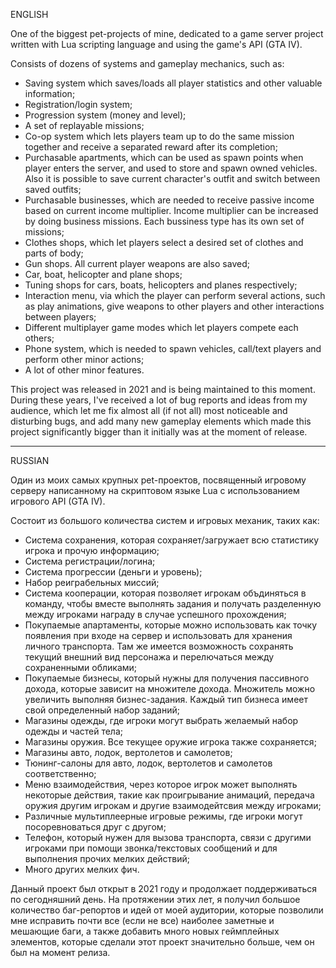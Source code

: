 ENGLISH

One of the biggest pet-projects of mine, dedicated to a game server project written with Lua scripting language and using the game's API (GTA IV).

Consists of dozens of systems and gameplay mechanics, such as:
- Saving system which saves/loads all player statistics and other valuable information;
- Registration/login system;
- Progression system (money and level);
- A set of replayable missions;
- Co-op system which lets players team up to do the same mission together and receive a separated reward after its completion;
- Purchasable apartments, which can be used as spawn points when player enters the server, and used to store and spawn owned vehicles. Also it is possible to save current character's outfit and switch between saved outfits;
- Purchasable businesses, which are needed to receive passive income based on current income multiplier. Income multiplier can be increased by doing business missions. Each bussiness type has its own set of missions;
- Clothes shops, which let players select a desired set of clothes and parts of body;
- Gun shops. All current player weapons are also saved;
- Car, boat, helicopter and plane shops;
- Tuning shops for cars, boats, helicopters and planes respectively;
- Interaction menu, via which the player can perform several actions, such as play animations, give weapons to other players and other interactions between players;
- Different multiplayer game modes which let players compete each others;
- Phone system, which is needed to spawn vehicles, call/text players and perform other minor actions;
- A lot of other minor features.

This project was released in 2021 and is being maintained to this moment. During these years, I've received a lot of bug reports and ideas from my audience, which let me fix almost all (if not all) most noticeable and disturbing bugs, and add many new gameplay elements which made this project significantly bigger than it initially was at the moment of release.

-----------------------------------------------------------------------

RUSSIAN

Один из моих самых крупных pet-проектов, посвященный игровому серверу написанному на скриптовом языке Lua с использованием игрового API (GTA IV).

Состоит из большого количества систем и игровых механик, таких как:
- Система сохранения, которая сохраняет/загружает всю статистику игрока и прочую информацию;
- Система регистрации/логина;
- Система прогрессии (деньги и уровень);
- Набор реиграбельных миссий;
- Система кооперации, которая позволяет игрокам объдиняться в команду, чтобы вместе выполнять задания и получать разделенную между игроками награду в случае успешного прохождения;
- Покупаемые апартаменты, которые можно использовать как точку появления при входе на сервер и использовать для хранения личного транспорта. Там же имеется возможность сохранять текущий внешний вид персонажа и перелючаться между сохраненными обликами;
- Покупаемые бизнесы, который нужны для получения пассивного дохода, которые зависит на множителе дохода. Множитель можно увеличить выполняя бизнес-задания. Каждый тип бизнеса имеет свой определенный набор заданий;
- Магазины одежды, где игроки могут выбрать желаемый набор одежды и частей тела;
- Магазины оружия. Все текущее оружие игрока также сохраняется;
- Магазины авто, лодок, вертолетов и самолетов;
- Тюнинг-салоны для авто, лодок, вертолетов и самолетов соответственно;
- Меню взаимодействия, через которое игрок может выполнять некоторые действия, такие как проигрывание анимаций, передача оружия другим игрокам и другие взаимодейтсвия между игроками;
- Различные мультиплеерные игровые режимы, где игроки могут посоревноваться друг с другом;
- Телефон, который нужен для вызова транспорта, связи с другими игроками при помощи звонка/текстовых сообщений и для выполнения прочих мелких действий;
- Много других мелких фич.

Данный проект был открыт в 2021 году и продолжает поддерживаться по сегодняшний день. На протяжении этих лет, я получил большое количество баг-репортов и идей от моей аудитории, которые позволили мне исправить почти все (если не все) наиболее заметные и мешающие баги, а также добавить много новых геймплейных элементов, которые сделали этот проект значительно больше, чем он был на момент релиза.
